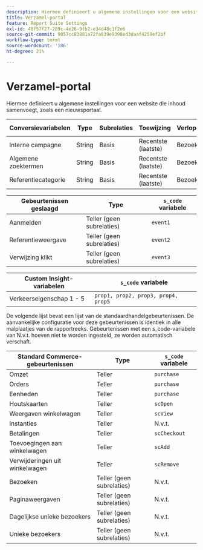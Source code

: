 ```yaml
---
description: Hiermee definieert u algemene instellingen voor een website die inhoud samenvoegt, zoals een nieuwsportaal.
title: Verzamel-portal
feature: Report Suite Settings
exl-id: 48f57f27-289c-4e26-9fb2-e34d48c1f2e6
source-git-commit: 9057cc83881a72fa039e9398ed3daaf4259ef2bf
workflow-type: tm+mt
source-wordcount: '186'
ht-degree: 21%

---
```


# Verzamel-portal

Hiermee definieert u algemene instellingen voor een website die inhoud samenvoegt, zoals een nieuwsportaal.

| Conversievariabelen | Type | Subrelaties | Toewijzing | Verlopen | `s_code` variabele |
|---|---|---|---|---|---|
| Interne campagne | String | Basis | Recentste (laatste) | Bezoek | `evar1` |
| Algemene zoektermen | String | Basis | Recentste (laatste) | Bezoek | `evar2` |
| Referentiecategorie | String | Basis | Recentste (laatste) | Bezoek | `evar3` |

| Gebeurtenissen geslaagd | Type | `s_code` variabele |
|---|---|---|
| Aanmelden | Teller (geen subrelaties) | `event1` |
| Referentieweergave | Teller (geen subrelaties) | `event2` |
| Verwijzing klikt | Teller (geen subrelaties) | `event3` |

| Custom Insight-variabelen | `s_code` variabele |
|---|---|
| Verkeerseigenschap 1 - 5 | `prop1, prop2, prop3, prop4, prop5` |

De volgende lijst bevat een lijst van de standaardhandelgebeurtenissen. De aanvankelijke configuratie voor deze gebeurtenissen is identiek in alle malplaatjes van de rapportreeks. Gebeurtenissen met een s_code-variabele van N.v.t. hoeven niet te worden ingesteld, ze worden automatisch verschaft.

| Standard Commerce-gebeurtenissen | Type | `s_code` variabele |
|---|---|---|
| Omzet | Teller | `purchase` |
| Orders | Teller | `purchase` |
| Eenheden | Teller | `purchase` |
| Houtskaarten | Teller | `scOpen` |
| Weergaven winkelwagen | Teller | `scView` |
| Instanties | Teller | N.v.t. |
| Betalingen | Teller | `scCheckout` |
| Toevoegingen aan winkelwagen | Teller | `scAdd` |
| Verwijderingen uit winkelwagen | Teller | `scRemove` |
| Bezoeken | Teller (geen subrelaties) | N.v.t. |
| Paginaweergaven | Teller (geen subrelaties) | N.v.t. |
| Dagelijkse unieke bezoekers | Teller (geen subrelaties) | N.v.t. |
| Unieke bezoekers | Teller (geen subrelaties) | N.v.t. |
